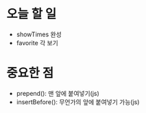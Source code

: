 # 오늘 할 일
- showTimes 완성
- favorite 각 보기

# 중요한 점
- prepend(): 맨 앞에 붙여넣기(js)
- insertBefore(): 무언가의 앞에 붙여넣기 가능(js)
